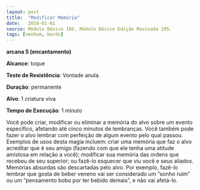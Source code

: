 ```yaml
---
layout: post
title:  "Modificar Memória"
date:   2018-01-01
source: Módulo Básico 185, Módulo Básico Edição Revisada 195.
tags: [nenhum, bardo]
---
```


**arcana 5 (encantamento)**

**Alcance**: toque

**Teste de Resistência**: Vontade anula.

**Duração**: permanente

**Alvo**: 1 criatura viva

**Tempo de Execução**: 1 minuto

Você pode criar, modificar ou eliminar a memória do alvo sobre um evento específico, afetando até cinco minutos de lembranças. Você também pode fazer o alvo lembrar com perfeição de algum evento pelo qual passou.
Exemplos de usos desta magia incluem: criar uma memória que faz o alvo acreditar que é seu amigo (fazendo com que ele tenha uma atitude amistosa em relação a você); modificar sua memória das ordens que recebeu de seu superior; ou fazê-lo esquecer que viu você e seus aliados.
Memórias absurdas são descartadas pelo alvo. Por exemplo, fazê-lo lembrar que gosta de beber veneno vai ser considerado um “sonho ruim” ou um “pensamento bobo por ter bebido demais”, e não vai afetá-lo.
